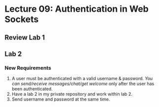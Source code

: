 # Lecture 09: Authentication in Web Sockets

## Review Lab 1

## Lab 2

### New Requirements

1. A user must be authenticated with a valid username & password. _You can send/receive _messages_/chat/get welcome_ only after the user has been authenticated.
2. Have a lab 2 in my private repository and work within lab 2.
3. Send username and password at the same time.
